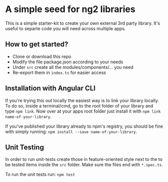 # A simple seed for ng2 libraries

This is a simple starter-kit to create your own external 3rd party library.
It's useful to separte code you will need across multiple apps.

## How to get started?
* Clone or download this repo
* Modify the file package.json according to your needs
* Under `src` create all the modules/components/... you need
* Re-export them in `index.ts` for easier access


## Installation with Angular CLI
If you're trying this out locally the easiest way is to link your library locally.
To do so, inside a terminal/cmd, go to the root folder of your library and type `npm link`.
Now over at your apps root folder just install it with `npm link name-of-your-library`.

If you've published your library already to npm's registry, you should be fine with simply running:
`npm install --save name-of-your-library`. 

## Unit Testing
In order to run unit-tests create those in feature-oriented style next to the to be tested items inside
the `src` folder. Make sure the files end with `*.spec.ts`.

To run the unit tests run:
`npm test`